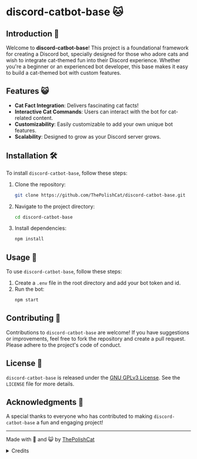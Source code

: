# discord-catbot-base 🐱

## Introduction 🌟
Welcome to **discord-catbot-base**! This project is a foundational framework for creating a Discord bot, specially designed for those who adore cats and wish to integrate cat-themed fun into their Discord experience. Whether you're a beginner or an experienced bot developer, this base makes it easy to build a cat-themed bot with custom features.

## Features 😺
- **Cat Fact Integration**: Delivers fascinating cat facts!
- **Interactive Cat Commands**: Users can interact with the bot for cat-related content.
- **Customizability**: Easily customizable to add your own unique bot features.
- **Scalability**: Designed to grow as your Discord server grows.

## Installation 🛠️
To install `discord-catbot-base`, follow these steps:
1. Clone the repository:
   ```bash
   git clone https://github.com/ThePolishCat/discord-catbot-base.git
   ```
2. Navigate to the project directory:
   ```bash
   cd discord-catbot-base
   ```
3. Install dependencies:
   ```bash
   npm install
   ```

## Usage 🚀
To use `discord-catbot-base`, follow these steps:
1. Create a `.env` file in the root directory and add your bot token and id.
2. Run the bot:
   ```bash
   npm start
   ```

## Contributing 🤝
Contributions to `discord-catbot-base` are welcome! If you have suggestions or improvements, feel free to fork the repository and create a pull request. Please adhere to the project's code of conduct.

## License 📜
`discord-catbot-base` is released under the [GNU GPLv3 License](LICENSE). See the `LICENSE` file for more details.

## Acknowledgments 🎉
A special thanks to everyone who has contributed to making `discord-catbot-base` a fun and engaging project!

---

Made with 💖 and 😺 by [ThePolishCat](https://github.com/ThePolishCat)
<details>

<summary>Credits</summary>
[AI readme generator](https://www.yeschat.ai/gpts-ZxWzhxpq-README-Generator)
[Base code](https://discord.com/invite/E6AJ7eNrsd)

</details>
